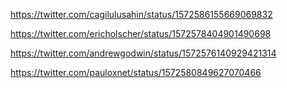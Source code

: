 https://twitter.com/cagilulusahin/status/1572586155669069832

https://twitter.com/ericholscher/status/1572578404901490698

https://twitter.com/andrewgodwin/status/1572576140929421314

https://twitter.com/pauloxnet/status/1572580849627070466
